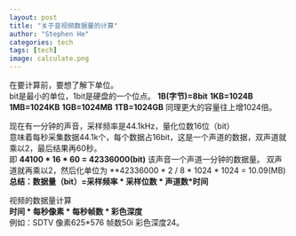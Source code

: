 ```yaml
---
layout: post
title: "关于音视频数据量的计算"
author: "Stephen He"
categories: tech
tags: [tech]
image: calculate.png
---
```

在要计算前，要想了解下单位。  
bit是最小的单位，1bit是硬盘的一个位点。
**1B(字节)=8bit**  **1KB=1024B**  **1MB=1024KB**  **1GB=1024MB**  **1TB=1024GB** 同理更大的容量往上增1024倍。  



现在有一分钟的声音，采样频率是44.1kHz，量化位数16位（bit）  
意味着每秒采集数据44.1k个，每个数据占16bit，这是一个声道的数据，双声道就乘以2，最后结果再60秒。  
即 **44100 * 16 * 60 = 42336000(bit)**  该声音一个声道一分钟的数据量。 双声道就再乘以2，然后化单位为 **42336000 * 2 / 8 * 1024 * 1024 = 10.09(MB)  
**总结：数据量（bit）=采样频率 * 采样位数 * 声道数*时间**  

视频的数据量计算  
**时间 * 每秒像素 * 每秒帧数 * 彩色深度**  
例如：SDTV 像素625*576 帧数50i 彩色深度24。

